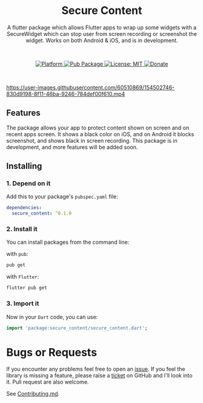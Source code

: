 <!-- 
This README describes the package. If you publish this package to pub.dev,
this README's contents appear on the landing page for your package.

For information about how to write a good package README, see the guide for
[writing package pages](https://dart.dev/guides/libraries/writing-package-pages). 

For general information about developing packages, see the Dart guide for
[creating packages](https://dart.dev/guides/libraries/create-library-packages)
and the Flutter guide for
[developing packages and plugins](https://flutter.dev/developing-packages). 
-->

<h1 align="center">Secure Content</h1>

<p align="center">A flutter package which allows Flutter apps to wrap up some widgets with a SecureWidget which can stop user from screen recording or screenshot the widget. Works on both Android & iOS, and is in development.</p><br>

<p align="center">
  <a href="https://flutter.dev">
    <img src="https://img.shields.io/badge/Platform-Flutter-02569B?logo=flutter"
      alt="Platform" />
  </a>
  <a href="https://pub.dartlang.org/packages/secure_content">
    <img src="https://img.shields.io/pub/v/secure_content.svg"
      alt="Pub Package" />
  </a>
  <a href="https://opensource.org/licenses/MIT">
    <img src="https://img.shields.io/github/license/aagarwal1012/animated-text-kit?color=red"
      alt="License: MIT" />
  </a>
  <a href="https://www.paypal.me/codenameakshay">
    <img src="https://img.shields.io/badge/Donate-PayPal-00457C?logo=paypal"
      alt="Donate" />
  </a>
</p><br>


https://user-images.githubusercontent.com/60510869/154502746-830d9198-8f11-46ba-9246-784def00f610.mp4

## Features

The package allows your app to protect content shown on screen and on recent apps screen. It shows a black color on iOS, and on Android it blocks screenshot, and shows black in screen recording. This package is in development, and more features will be added soon.

## Installing

### 1. Depend on it

Add this to your package's `pubspec.yaml` file:

```yaml
dependencies:
  secure_content: ^0.1.0
```

### 2. Install it

You can install packages from the command line:

with `pub`:

```bash
pub get
```

with `Flutter`:

```bash
flutter pub get
```

### 3. Import it

Now in your `Dart` code, you can use:

```dart
import 'package:secure_content/secure_content.dart';
```

# Bugs or Requests

If you encounter any problems feel free to open an [issue](https://github.com/codenameakshay/secure_content/issues/new?template=bug_report.md). If you feel the library is missing a feature, please raise a [ticket](https://github.com/codenameakshay/secure_content/issues/new?template=feature_request.md) on GitHub and I'll look into it. Pull request are also welcome.

See [Contributing.md](https://github.com/codenameakshay/secure_content/blob/master/CONTRIBUTING.md).
